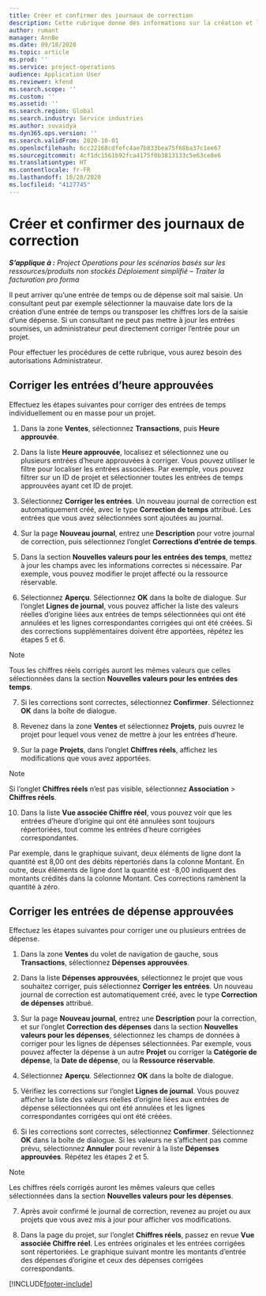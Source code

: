 ```yaml
---
title: Créer et confirmer des journaux de correction
description: Cette rubrique donne des informations sur la création et la confirmation d’un journal de correction.
author: rumant
manager: AnnBe
ms.date: 09/18/2020
ms.topic: article
ms.prod: ''
ms.service: project-operations
audience: Application User
ms.reviewer: kfend
ms.search.scope: ''
ms.custom: ''
ms.assetid: ''
ms.search.region: Global
ms.search.industry: Service industries
ms.author: suvaidya
ms.dyn365.ops.version: ''
ms.search.validFrom: 2020-10-01
ms.openlocfilehash: 6cc22168cdfefc4ae7b833bea75f68ba37c1ee67
ms.sourcegitcommit: 4cf1dc1561b92fca4175f0b3813133c5e63ce8e6
ms.translationtype: HT
ms.contentlocale: fr-FR
ms.lasthandoff: 10/28/2020
ms.locfileid: "4127745"
---
```

# <a name="create-and-confirm-correction-journals"></a>Créer et confirmer des journaux de correction

_**S’applique à :** Project Operations pour les scénarios basés sur les ressources/produits non stockés Déploiement simplifié – Traiter la facturation pro forma_

Il peut arriver qu’une entrée de temps ou de dépense soit mal saisie. Un consultant peut par exemple sélectionner la mauvaise date lors de la création d’une entrée de temps ou transposer les chiffres lors de la saisie d’une dépense. Si un consultant ne peut pas mettre à jour les entrées soumises, un administrateur peut directement corriger l’entrée pour un projet.

Pour effectuer les procédures de cette rubrique, vous aurez besoin des autorisations Administrateur.

## <a name="correct-approved-time-entries"></a>Corriger les entrées d’heure approuvées     

Effectuez les étapes suivantes pour corriger des entrées de temps individuellement ou en masse pour un projet.

1. Dans la zone **Ventes**, sélectionnez **Transactions**, puis **Heure approuvée**. 

2. Dans la liste **Heure approuvée**, localisez et sélectionnez une ou plusieurs entrées d’heure approuvées à corriger. Vous pouvez utiliser le filtre pour localiser les entrées associées. Par exemple, vous pouvez filtrer sur un ID de projet et sélectionner toutes les entrées de temps approuvées ayant cet ID de projet.

3. Sélectionnez **Corriger les entrées**. Un nouveau journal de correction est automatiquement créé, avec le type **Correction de temps** attribué. Les entrées que vous avez sélectionnées sont ajoutées au journal. 

4. Sur la page **Nouveau journal**, entrez une **Description** pour votre journal de correction, puis sélectionnez l’onglet **Corrections d’entrée de temps**.  

5. Dans la section **Nouvelles valeurs pour les entrées des temps**, mettez à jour les champs avec les informations correctes si nécessaire. Par exemple, vous pouvez modifier le projet affecté ou la ressource réservable.

6. Sélectionnez **Aperçu**. Sélectionnez **OK** dans la boîte de dialogue. Sur l’onglet **Lignes de journal**, vous pouvez afficher la liste des valeurs réelles d’origine liées aux entrées de temps sélectionnées qui ont été annulées et les lignes correspondantes corrigées qui ont été créées. Si des corrections supplémentaires doivent être apportées, répétez les étapes 5 et 6. 

> [!NOTE]
> Tous les chiffres réels corrigés auront les mêmes valeurs que celles sélectionnées dans la section **Nouvelles valeurs pour les entrées des temps**.

7. Si les corrections sont correctes, sélectionnez **Confirmer**. Sélectionnez **OK** dans la boîte de dialogue.

8. Revenez dans la zone **Ventes** et sélectionnez **Projets**, puis ouvrez le projet pour lequel vous venez de mettre à jour les entrées d’heure. 

9. Sur la page **Projets**, dans l’onglet **Chiffres réels**, affichez les modifications que vous avez apportées. 

> [!NOTE]
> Si l’onglet **Chiffres réels** n’est pas visible, sélectionnez **Association** > **Chiffres réels**.  

10. Dans la liste **Vue associée Chiffre réel**, vous pouvez voir que les entrées d’heure d’origine qui ont été annulées sont toujours répertoriées, tout comme les entrées d’heure corrigées correspondantes. 

Par exemple, dans le graphique suivant, deux éléments de ligne dont la quantité est 8,00 ont des débits répertoriés dans la colonne Montant. En outre, deux éléments de ligne dont la quantité est -8,00 indiquent des montants crédités dans la colonne Montant. Ces corrections ramènent la quantité à zéro.

 
## <a name="correct-approved-expense-entries"></a>Corriger les entrées de dépense approuvées

Effectuez les étapes suivantes pour corriger une ou plusieurs entrées de dépense. 

1. Dans la zone **Ventes** du volet de navigation de gauche, sous **Transactions**, sélectionnez **Dépenses approuvées**.

2. Dans la liste **Dépenses approuvées**, sélectionnez le projet que vous souhaitez corriger, puis sélectionnez **Corriger les entrées**. Un nouveau journal de correction est automatiquement créé, avec le type **Correction de dépenses** attribué. 

3. Sur la page **Nouveau journal**, entrez une **Description** pour la correction, et sur l’onglet **Correction des dépenses** dans la section **Nouvelles valeurs pour les dépenses**, sélectionnez les champs de données à corriger pour les lignes de dépenses sélectionnées. Par exemple, vous pouvez affecter la dépense à un autre **Projet** ou corriger la **Catégorie de dépense**, la **Date de dépense**, ou la **Ressource réservable**.

4. Sélectionnez **Aperçu**. Sélectionnez **OK** dans la boîte de dialogue. 

5. Vérifiez les corrections sur l’onglet **Lignes de journal**. Vous pouvez afficher la liste des valeurs réelles d’origine liées aux entrées de dépense sélectionnées qui ont été annulées et les lignes correspondantes corrigées qui ont été créées.

6. Si les corrections sont correctes, sélectionnez **Confirmer**. Sélectionnez **OK** dans la boîte de dialogue. Si les valeurs ne s’affichent pas comme prévu, sélectionnez **Annuler** pour revenir à la liste **Dépenses approuvées**. Répétez les étapes 2 et 5. 

> [!NOTE]
> Les chiffres réels corrigés auront les mêmes valeurs que celles sélectionnées dans la section **Nouvelles valeurs pour les dépenses**.

7. Après avoir confirmé le journal de correction, revenez au projet ou aux projets que vous avez mis à jour pour afficher vos modifications.  

8. Dans la page du projet, sur l’onglet **Chiffres réels**, passez en revue **Vue associée Chiffre réel**. Les entrées originales et les entrées corrigées sont répertoriées. Le graphique suivant montre les montants d’entrée des dépenses d’origine et ceux des dépenses corrigées correspondants. 




[!INCLUDE[footer-include](../includes/footer-banner.md)]